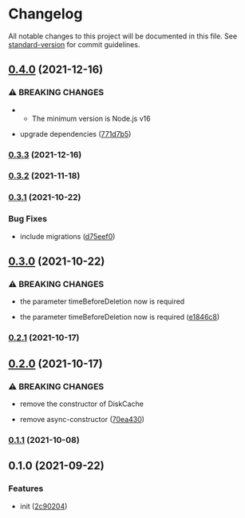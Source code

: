 # Changelog

All notable changes to this project will be documented in this file. See [standard-version](https://github.com/conventional-changelog/standard-version) for commit guidelines.

## [0.4.0](https://github.com/BlackGlory/extra-disk-cache/compare/v0.3.3...v0.4.0) (2021-12-16)


### ⚠ BREAKING CHANGES

* - The minimum version is Node.js v16

* upgrade dependencies ([771d7b5](https://github.com/BlackGlory/extra-disk-cache/commit/771d7b5909580263982f4facc2fe7b64751c38b0))

### [0.3.3](https://github.com/BlackGlory/extra-disk-cache/compare/v0.3.2...v0.3.3) (2021-12-16)

### [0.3.2](https://github.com/BlackGlory/extra-disk-cache/compare/v0.3.1...v0.3.2) (2021-11-18)

### [0.3.1](https://github.com/BlackGlory/extra-disk-cache/compare/v0.3.0...v0.3.1) (2021-10-22)


### Bug Fixes

* include migrations ([d75eef0](https://github.com/BlackGlory/extra-disk-cache/commit/d75eef049eede53740d0f630a356c181a38d27b5))

## [0.3.0](https://github.com/BlackGlory/extra-disk-cache/compare/v0.2.1...v0.3.0) (2021-10-22)


### ⚠ BREAKING CHANGES

* the parameter timeBeforeDeletion now is required

* the parameter timeBeforeDeletion now is required ([e1846c8](https://github.com/BlackGlory/extra-disk-cache/commit/e1846c8ba0048174e4035fa51867ed61f4fde386))

### [0.2.1](https://github.com/BlackGlory/extra-disk-cache/compare/v0.2.0...v0.2.1) (2021-10-17)

## [0.2.0](https://github.com/BlackGlory/extra-disk-cache/compare/v0.1.1...v0.2.0) (2021-10-17)


### ⚠ BREAKING CHANGES

* remove the constructor of DiskCache

* remove async-constructor ([70ea430](https://github.com/BlackGlory/extra-disk-cache/commit/70ea430cb579413f7e9b6d536d0615ea35b4484f))

### [0.1.1](https://github.com/BlackGlory/extra-disk-cache/compare/v0.1.0...v0.1.1) (2021-10-08)

## 0.1.0 (2021-09-22)


### Features

* init ([2c90204](https://github.com/BlackGlory/extra-disk-cache/commit/2c902048770c99e6ab8b03cc49420d45b624de41))
